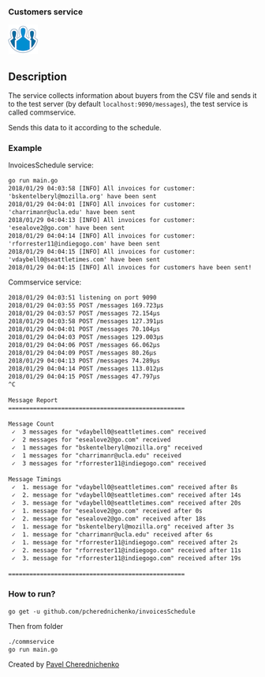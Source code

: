 ### Customers service

![Customers](/github/logo.png)

## Description

The service collects information about buyers from the CSV file and sends it to the test server (by default `localhost:9090/messages`), the test service is called commservice.

Sends this data to it according to the schedule.

### Example

InvoicesSchedule service:
```
go run main.go
2018/01/29 04:03:58 [INFO] All invoices for customer: 'bskentelberyl@mozilla.org' have been sent
2018/01/29 04:04:01 [INFO] All invoices for customer: 'charrimanr@ucla.edu' have been sent
2018/01/29 04:04:13 [INFO] All invoices for customer: 'esealove2@go.com' have been sent
2018/01/29 04:04:14 [INFO] All invoices for customer: 'rforrester11@indiegogo.com' have been sent
2018/01/29 04:04:15 [INFO] All invoices for customer: 'vdaybell0@seattletimes.com' have been sent
2018/01/29 04:04:15 [INFO] All invoices for customers have been sent!
```

Commservice service:
```
2018/01/29 04:03:51 listening on port 9090
2018/01/29 04:03:55 POST /messages 169.723µs
2018/01/29 04:03:57 POST /messages 72.154µs
2018/01/29 04:03:58 POST /messages 127.391µs
2018/01/29 04:04:01 POST /messages 70.104µs
2018/01/29 04:04:03 POST /messages 129.003µs
2018/01/29 04:04:06 POST /messages 66.062µs
2018/01/29 04:04:09 POST /messages 80.26µs
2018/01/29 04:04:13 POST /messages 74.289µs
2018/01/29 04:04:14 POST /messages 113.012µs
2018/01/29 04:04:15 POST /messages 47.797µs
^C

Message Report
==================================================

Message Count
 ✓  3 messages for "vdaybell0@seattletimes.com" received
 ✓  2 messages for "esealove2@go.com" received
 ✓  1 messages for "bskentelberyl@mozilla.org" received
 ✓  1 messages for "charrimanr@ucla.edu" received
 ✓  3 messages for "rforrester11@indiegogo.com" received

Message Timings
 ✓  1. message for "vdaybell0@seattletimes.com" received after 8s
 ✓  2. message for "vdaybell0@seattletimes.com" received after 14s
 ✓  3. message for "vdaybell0@seattletimes.com" received after 20s
 ✓  1. message for "esealove2@go.com" received after 0s
 ✓  2. message for "esealove2@go.com" received after 18s
 ✓  1. message for "bskentelberyl@mozilla.org" received after 3s
 ✓  1. message for "charrimanr@ucla.edu" received after 6s
 ✓  1. message for "rforrester11@indiegogo.com" received after 2s
 ✓  2. message for "rforrester11@indiegogo.com" received after 11s
 ✓  3. message for "rforrester11@indiegogo.com" received after 19s

==================================================
```

### How to run?

```
go get -u github.com/pcherednichenko/invoicesSchedule
```
Then from folder
```
./commservice
go run main.go
```

Created by [Pavel Cherednichenko](https://www.linkedin.com/in/pavel-cherednichenko-0a2a0b118/)